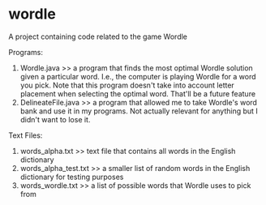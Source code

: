 # wordle
A project containing code related to the game Wordle

Programs:
1) Wordle.java >> a program that finds the most optimal Wordle solution given a particular word. I.e., the computer is playing Wordle for a word you pick. Note that this program doesn't take into account letter placement when selecting the optimal word. That'll be a future feature
2) DelineateFile.java >> a program that allowed me to take Wordle's word bank and use it in my programs. Not actually relevant for anything but I didn't want to lose it.

Text Files:
1) words_alpha.txt >> text file that contains all words in the English dictionary
2) words_alpha_test.txt >> a smaller list of random words in the English dictionary for testing purposes
3) words_wordle.txt >> a list of possible words that Wordle uses to pick from
